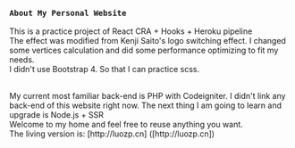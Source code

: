 ### `About My Personal Website`

This is a practice project of React CRA + Hooks + Heroku pipeline
<br />
The effect was modified from Kenji Saito's logo switching effect. I changed some vertices calculation and did some performance optimizing to fit my needs.
<br />
I didn't use Bootstrap 4. So that I can practice scss.

<br />
My current most familiar back-end is PHP with Codeigniter. I didn't link any back-end of this website right now. The next thing I am going to learn and upgrade is Node.js + SSR
<br />
Welcome to my home and feel free to reuse anything you want.


<br />
The living version is: 
[http://luozp.cn] ([http://luozp.cn])